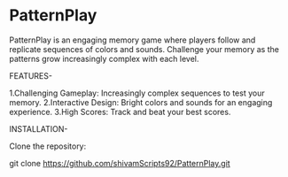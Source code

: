# PatternPlay

PatternPlay is an engaging memory game where players follow and replicate sequences of colors and sounds. Challenge your memory as the patterns grow increasingly complex with each level.

FEATURES-

1.Challenging Gameplay: Increasingly complex sequences to test your memory.
2.Interactive Design: Bright colors and sounds for an engaging experience.
3.High Scores: Track and beat your best scores.

INSTALLATION-

Clone the repository:

git clone https://github.com/shivamScripts92/PatternPlay.git



